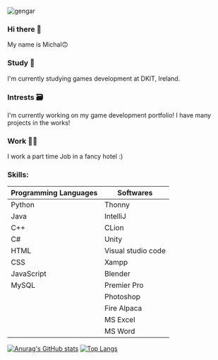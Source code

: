 
![gengar](https://github.com/user-attachments/assets/5b0938ad-1745-44ad-93a3-39878f6ce506)

### Hi there 👋
My name is Michal🙃

### Study 📖

  I'm currently studying games development at DKIT, Ireland.
  
### Intrests 🗃️

  I'm currently working on my game development portfolio! I have many projects in the works!
  
### Work 👨‍💼

  I work a part time Job in a fancy hotel :)

### Skills:

| Programming Languages | Softwares|
|-----------------|-----------------|
| Python | Thonny | 
| Java | IntelliJ |
| C++ | CLion |  
| C# | Unity |
| HTML | Visual studio code |
| CSS | Xampp | Maya |
| JavaScript | Blender |
| MySQL | Premier Pro |
|  | Photoshop |
|  | Fire Alpaca |
|  | MS Excel  |
|  | MS Word |


[![Anurag's GitHub stats](https://github-readme-stats.vercel.app/api?username=Clouddeboi&show_icons=true&theme=dracula)](https://github.com/anuraghazra/github-readme-stats&show_icons=true) [![Top Langs](https://github-readme-stats.vercel.app/api/top-langs/?username=Clouddeboi&layout=compact)](https://github.com/anuraghazra/github-readme-stats)
<!--
**Clouddeboi/Clouddeboi** is a ✨ _special_ ✨ repository because its `README.md` (this file) appears on your GitHub profile.

Here are some ideas to get you started:

- 🔭 I’m currently working on ...
- 🌱 I’m currently learning ...
- 👯 I’m looking to collaborate on ...
- 🤔 I’m looking for help with ...
- 💬 Ask me about ...
- 📫 How to reach me: ...
- 😄 Pronouns: ...
- ⚡ Fun fact: ...
-->
